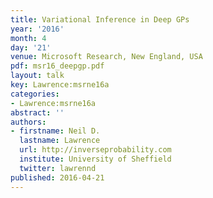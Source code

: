 ```yaml
---
title: Variational Inference in Deep GPs
year: '2016'
month: 4
day: '21'
venue: Microsoft Research, New England, USA
pdf: msr16_deepgp.pdf
layout: talk
key: Lawrence:msrne16a
categories:
- Lawrence:msrne16a
abstract: ''
authors:
- firstname: Neil D.
  lastname: Lawrence
  url: http://inverseprobability.com
  institute: University of Sheffield
  twitter: lawrennd
published: 2016-04-21
---
```

